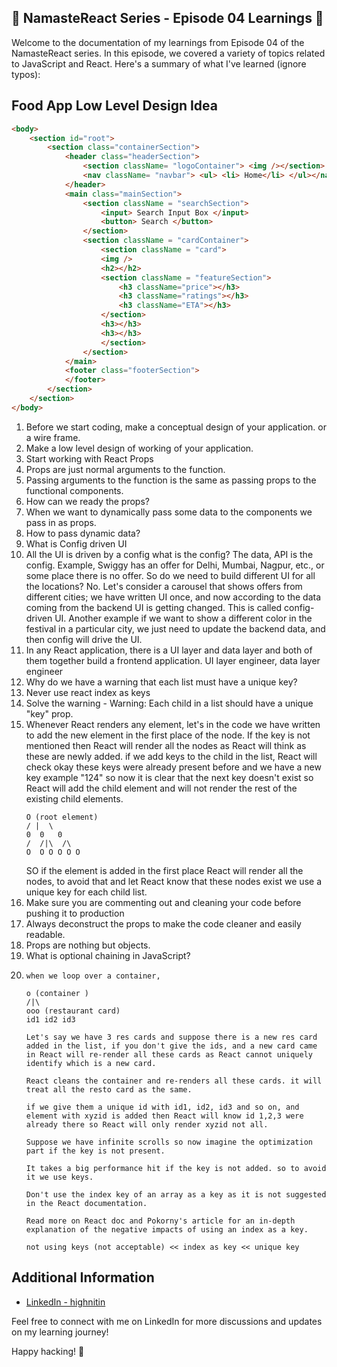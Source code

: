 ## 🚀 NamasteReact Series - Episode 04 Learnings 🚀


Welcome to the documentation of my learnings from Episode 04 of the NamasteReact series. In this episode, we covered a variety of topics related to JavaScript and React. Here's a summary of what I've learned (ignore typos):


## Food App Low Level Design Idea 

```html
<body>
    <section id="root">
        <section class="containerSection">
            <header class="headerSection">
                <section className= "logoContainer"> <img /></section>
                <nav className= "navbar"> <ul> <li> Home</li> </ul></nav>
            </header>
            <main class="mainSection">
                <section className = "searchSection">
                    <input> Search Input Box </input>
                    <button> Search </button>
                </section>
                <section className = "cardContainer">
                    <section className = "card">
                    <img />
                    <h2></h2>
                    <section className = "featureSection">
                        <h3 className="price"></h3>
                        <h3 className="ratings"></h3>
                        <h3 className="ETA"></h3>
                    </section>
                    <h3></h3>
                    <h3></h3>
                    </section>
                </section>
            </main>
            <footer class="footerSection">
            </footer>
        </section>
    </section>
</body>    
```


1. Before we start coding, make a conceptual design of your application. or a wire frame.
2. Make a low level design of working of your application.
3. Start working with React Props
4. Props are just normal arguments to the function.
5. Passing arguments to the function is the same as passing props to the functional components.
6. How can we ready the props?
7. When we want to dynamically pass some data to the components we pass in as props.
8. How to pass dynamic data?
9. What is Config driven UI
10. All the UI is driven by a config what is the config? The data, API is the config. Example, Swiggy has an offer for Delhi, Mumbai, Nagpur, etc., or some place there is no offer. So do we need to build different UI for all the locations? No. Let's consider a carousel that shows offers from different cities; we have written UI once, and now according to the data coming from the backend UI is getting changed. This is called config-driven UI. Another example if we want to show a different color in the festival in a particular city, we just need to update the backend data, and then config will drive the UI.
11. In any React application, there is a UI layer and data layer and both of them together build a frontend application. UI layer engineer, data layer engineer
12. Why do we have a warning that each list must have a unique key?
13. Never use react index as keys
14. Solve the warning - Warning: Each child in a list should have a unique "key" prop.
15. Whenever React renders any element, let's in the code we have written to add the new element in the first place of the node. If the key is not mentioned then React will render all the nodes as React will think as these are newly added. if we add keys to the child in the list, React will check okay these keys were already present before and we have a new key example "124" so now it is clear that the next key doesn't exist so React will add the child element and will not render the rest of the existing child elements.
    ```plaintext
    O (root element)
    / |  \
    0  0   0
    /  /|\  /\
    O  O O O O O
    ```
    SO if the element is added in the first place React will render all the nodes, to avoid that and let React know that these nodes exist we use a unique key for each child list.
16. Make sure you are commenting out and cleaning your code before pushing it to production
17. Always deconstruct the props to make the code cleaner and easily readable.
18. Props are nothing but objects.
19. What is optional chaining in JavaScript?
20. 
    ```plaintext
    when we loop over a container,

    o (container )
    /|\
    ooo (restaurant card)
    id1 id2 id3

    Let's say we have 3 res cards and suppose there is a new res card added in the list, if you don't give the ids, and a new card came in React will re-render all these cards as React cannot uniquely identify which is a new card.

    React cleans the container and re-renders all these cards. it will treat all the resto card as the same.

    if we give them a unique id with id1, id2, id3 and so on, and element with xyzid is added then React will know id 1,2,3 were already there so React will only render xyzid not all.

    Suppose we have infinite scrolls so now imagine the optimization part if the key is not present.

    It takes a big performance hit if the key is not added. so to avoid it we use keys.

    Don't use the index key of an array as a key as it is not suggested in the React documentation.

    Read more on React doc and Pokorny's article for an in-depth explanation of the negative impacts of using an index as a key.

    not using keys (not acceptable) << index as key << unique key
    ```


## Additional Information

- [LinkedIn - highnitin](https://linkedin.com/in/highnitin)

Feel free to connect with me on LinkedIn for more discussions and updates on my learning journey!

Happy hacking! 🚀
